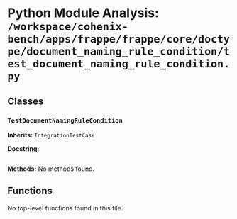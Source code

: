 # Python Module Analysis: `/workspace/cohenix-bench/apps/frappe/frappe/core/doctype/document_naming_rule_condition/test_document_naming_rule_condition.py`

## Classes

### `TestDocumentNamingRuleCondition`
**Inherits:** `IntegrationTestCase`


**Docstring:**
```

```

**Methods:**
No methods found.




## Functions

No top-level functions found in this file.
